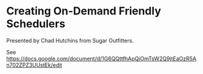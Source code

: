 # Creating On-Demand Friendly Schedulers

Presented by Chad Hutchins from Sugar Outfitters.

See https://docs.google.com/document/d/1G6QQttfhApQiOmTsW2Q9jtEaOzR5An702ZPZ3UUstEk/edit